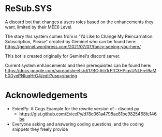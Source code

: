 # ReSub.SYS

A discord bot that changes a users roles based on the enhancements they want, limited by their MEE6 Level.

The story this system comes from is "I’d Like to Change My Reincarnation Subscription, Please" created by Geminel who can be found here: https://geminel.wordpress.com/2021/07/07/fancy-seeing-you-here/

This bot is created originally for Geminel's discord server.

Current system enhancements and their prerequisites can be found here: https://docs.google.com/spreadsheets/d/17BOjAitr1rFfC3HPiqvUNLFrel9aMh0GyePNIuqHrG4/edit?usp=sharing

# Acknowledgements
 - EvieePy: A Cogs Example for the rewrite version of - discord.py
    * https://gist.github.com/EvieePy/d78c061a4798ae81be9825468fe146be
 - Everyone asking and answering coding questions, and the coding snippets they freely provide
